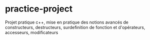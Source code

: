 # practice-project
Projet pratique c++, mise en pratique des notions avancés de constructeurs, destructeurs,  surdefinition de fonction et d'opérateurs, accesseurs, modificateurs

